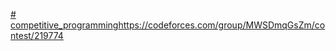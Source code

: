 [# competitive_programming](https://codeforces.com/group/MWSDmqGsZm/contest/219774)https://codeforces.com/group/MWSDmqGsZm/contest/219774
